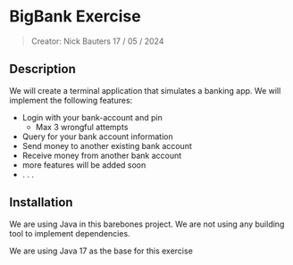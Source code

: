 # BigBank Exercise

> Creator: Nick Bauters
> 17 / 05 / 2024

## Description

We will create a terminal application that simulates a banking app.
We will implement the following features:

- Login with your bank-account and pin
  - Max 3 wrongful attempts
- Query for your bank account information
- Send money to another existing bank account
- Receive money from another bank account
- more features will be added soon
- . . . 

## Installation

We are using Java in this barebones project. We are not using any building tool to implement dependencies.

We are using Java 17 as the base for this exercise